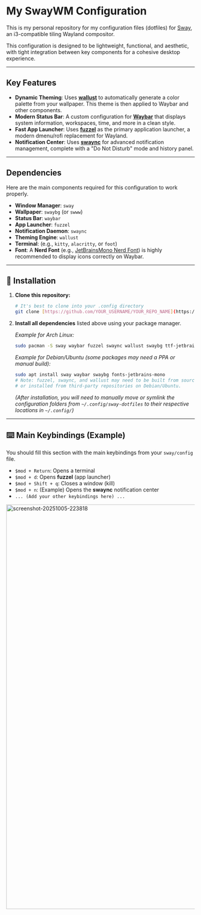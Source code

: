 # My SwayWM Configuration

This is my personal repository for my configuration files (dotfiles) for [Sway](https://swaywm.org/), an i3-compatible tiling Wayland compositor.

This configuration is designed to be lightweight, functional, and aesthetic, with tight integration between key components for a cohesive desktop experience.


---

## Key Features

* **Dynamic Theming**: Uses **[wallust](https://github.com/wallust/wallust)** to automatically generate a color palette from your wallpaper. This theme is then applied to Waybar and other components.
* **Modern Status Bar**: A custom configuration for **[Waybar](https://github.com/Alexays/Waybar)** that displays system information, workspaces, time, and more in a clean style.
* **Fast App Launcher**: Uses **[fuzzel](https://codeberg.org/dnkl/fuzzel)** as the primary application launcher, a modern dmenu/rofi replacement for Wayland.
* **Notification Center**: Uses **[swaync](https://github.com/ErikReider/swaync)** for advanced notification management, complete with a "Do Not Disturb" mode and history panel.

---

## Dependencies

Here are the main components required for this configuration to work properly.

* **Window Manager**: `sway`
* **Wallpaper**: `swaybg` (or `swww`)
* **Status Bar**: `waybar`
* **App Launcher**: `fuzzel`
* **Notification Daemon**: `swaync`
* **Theming Engine**: `wallust`
* **Terminal**: (e.g., `kitty`, `alacritty`, or `foot`)
* **Font**: A **Nerd Font** (e.g., [JetBrainsMono Nerd Font](https://www.nerdfonts.com/)) is highly recommended to display icons correctly on Waybar.

---

## 🚀 Installation

1.  **Clone this repository:**
    ```bash
    # It's best to clone into your .config directory
    git clone [https://github.com/YOUR_USERNAME/YOUR_REPO_NAME](https://github.com/YOUR_USERNAME/YOUR_REPO_NAME) ~/.config/sway-dotfiles
    ```

2.  **Install all dependencies** listed above using your package manager.

    *Example for Arch Linux:*
    ```bash
    sudo pacman -S sway waybar fuzzel swaync wallust swaybg ttf-jetbrains-mono-nerd
    ```

    *Example for Debian/Ubuntu (some packages may need a PPA or manual build):*
    ```bash
    sudo apt install sway waybar swaybg fonts-jetbrains-mono
    # Note: fuzzel, swaync, and wallust may need to be built from source
    # or installed from third-party repositories on Debian/Ubuntu.
    ```
    
    *(After installation, you will need to manually move or symlink the configuration folders from `~/.config/sway-dotfiles` to their respective locations in `~/.config/`)*

---

## ⌨️ Main Keybindings (Example)

You should fill this section with the main keybindings from your `sway/config` file.

* `$mod + Return`: Opens a terminal
* `$mod + d`: Opens **fuzzel** (app launcher)
* `$mod + Shift + q`: Closes a window (kill)
* `$mod + n`: (Example) Opens the **swaync** notification center
* `... (Add your other keybindings here) ...`


<img width="1917" height="1079" alt="screenshot-20251005-223818" src="https://github.com/user-attachments/assets/d95be6d0-76ac-4ddd-aca4-a35b7358b684" />
